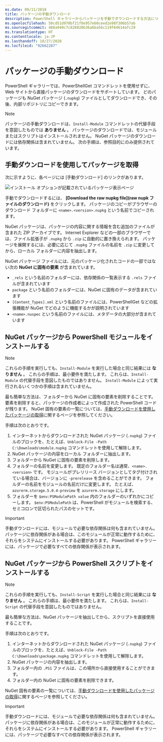```yaml
---
ms.date: 09/11/2018
title: パッケージの手動ダウンロード
description: PowerShell ギャラリーからパッケージを手動でダウンロードする方法について説明します。
ms.openlocfilehash: 50cd51d970bf21f8e957e60ceed2e98f306b57ab
ms.sourcegitcommit: 488a940c7c828820b36a6ba56c119f64614afc29
ms.translationtype: HT
ms.contentlocale: ja-JP
ms.lasthandoff: 10/27/2020
ms.locfileid: "92662287"
---
```

# <a name="manual-package-download"></a>パッケージの手動ダウンロード

PowerShell ギャラリーでは、PowerShellGet コマンドレットを使用せずに、Web サイトから直接パッケージのダウンロードをサポートしています。 どのパッケージも NuGet パッケージ (`.nupkg`) ファイルとしてダウンロードでき、その後、内部リポジトリにコピーできます。

> [!NOTE]
> パッケージの手動ダウンロードは、`Install-Module` コマンドレットの代替手段を意図したものでは **ありません** 。
> パッケージのダウンロードでは、モジュールまたはスクリプトはインストールされません。 NuGet パッケージのダウンロードには依存関係は含まれていません。 次の手順は、参照目的にのみ提供されています。

## <a name="using-manual-download-to-acquire-a-package"></a>手動ダウンロードを使用してパッケージを取得

次に示すように、各ページには [手動ダウンロード] のリンクがあります。

![インストール オプションが記載されているパッケージ表示ページ](media/manual-download/packagedisplaypagewithpseditions.png)

手動でダウンロードするには、 **[Download the raw nupkg file]\(raw nupk ファイルのダウンロード\)** をクリックします。 パッケージのコピーがブラウザーのダウンロード フォルダーに `<name>.<version>.nupkg` という名前でコピーされます。

NuGet パッケージは、パッケージの内容に関する情報を含む追加のファイルが含まれた ZIP アーカイブです。 Internet Explorer などの一部のブラウザーでは、ファイル拡張子が `.nupkg` から `.zip` に自動的に置き換えられます。 パッケージを展開するには、必要に応じて `.nupkg` ファイルの名前を `.zip` に変更してから、ローカル フォルダーに内容を抽出します。

NuGet パッケージ ファイルには、元のパッケージ化されたコードの一部ではない次の **NuGet に固有の要素** が含まれています。

- `_rels` という名前のフォルダーには、依存関係の一覧表示する `.rels` ファイルが含まれています
- `package` という名前のフォルダーには、NuGet に固有のデータが含まれています
- `[Content_Types].xml` という名前のファイルには、PowerShellGet などの拡張機能が NuGet でどのように機能するかが説明されています
- `<name>.nuspec` という名前のファイルには、メタデータの大部分が含まれています

## <a name="installing-powershell-modules-from-a-nuget-package"></a>NuGet パッケージから PowerShell モジュールをインストールする

> [!NOTE]
> これらの手順を実行しても、`Install-Module` を実行した場合と同じ結果には **なりません** 。 これらの手順は、最小要件を満たします。 これらは、`Install-Module` の代替手段を意図したものではありません。
> `Install-Module` によって実行されるいくつかの手順は含まれていません。

最も簡単な方法は、フォルダーから NuGet に固有の要素を削除することです。 要素を削除すると、パッケージの作成者によって作成された PowerShell コードが残ります。
NuGet 固有の要素の一覧については、[手動ダウンロードを使用したパッケージの取得](#using-manual-download-to-acquire-a-package)に関するページを参照してください。

手順は次のとおりです。

1. インターネットからダウンロードされた NuGet パッケージ (`.nupkg`) ファイルのブロックを、たとえば、`Unblock-File -Path C:\Downloads\module.nupkg` コマンドレットを使用して解除します。
1. NuGet パッケージの内容をローカル フォルダーに抽出します。
1. フォルダーから NuGet に固有の要素を削除します。
1. フォルダーの名前を変更します。 既定のフォルダー名は通常、`<name>.<version>` です。 モジュールがプレリリース バージョンとしてタグ付けされている場合は、バージョンに `-prerelease` を含めることができます。 フォルダーの名前をモジュールの名前だけに変更します。 たとえば、`azurerm.storage.5.0.4-preview` を `azurerm.storage` にします。
1. フォルダーを `$env:PSModulePath value` 内のフォルダーのいずれかにコピーします。 `$env:PSModulePath` は、PowerShell がモジュールを検索する、セミコロンで区切られたパスのセットです。

> [!IMPORTANT]
> 手動ダウンロードには、モジュールで必要な依存関係は何も含まれていません。 パッケージに依存関係がある場合は、このモジュールが正常に動作するために、それらをシステムにインストールする必要があります。 PowerShell ギャラリーには、パッケージで必要なすべての依存関係が表示されます。

## <a name="installing-powershell-scripts-from-a-nuget-package"></a>NuGet パッケージから PowerShell スクリプトをインストールする

> [!NOTE]
> これらの手順を実行しても、`Install-Script` を実行した場合と同じ結果には **なりません** 。 これらの手順は、最小要件を満たします。 これらは、`Install-Script` の代替手段を意図したものではありません。

最も簡単な方法は、NuGet パッケージを抽出してから、スクリプトを直接使用することです。

手順は次のとおりです。

1. インターネットからダウンロードされた NuGet パッケージ (`.nupkg`) ファイルのブロックを、たとえば、`Unblock-File -Path C:\Downloads\package.nupkg` コマンドレットを使用して解除します。
1. NuGet パッケージの内容を抽出します。
1. フォルダー内の `.PS1` ファイルは、この場所から直接使用することができます。
1. フォルダー内の NuGet に固有の要素を削除できます。

NuGet 固有の要素の一覧については、[手動ダウンロードを使用したパッケージの取得](#using-manual-download-to-acquire-a-package)に関するページを参照してください。

> [!IMPORTANT]
> 手動ダウンロードには、モジュールで必要な依存関係は何も含まれていません。 パッケージに依存関係がある場合は、このモジュールが正常に動作するために、それらをシステムにインストールする必要があります。 PowerShell ギャラリーには、パッケージで必要なすべての依存関係が表示されます。
